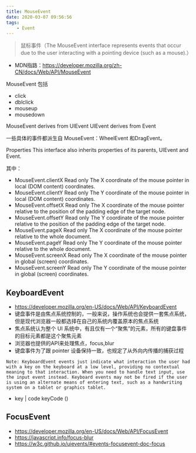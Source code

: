 ```yaml
---
title: MouseEvent
date: 2020-03-07 09:56:56
tags: 
    - Event
---
```

> 鼠标事件（The MouseEvent interface represents events that occur due to the user interacting with a pointing device (such as a mouse).）

* MDN指路：https://developer.mozilla.org/zh-CN/docs/Web/API/MouseEvent

MouseEvent 包括
- click
- dblclick
- mouseup
- mousedown

MouseEvent derives from UIEvent 
UIEvent derives from Event

一些具体的事件都派生自 MouseEvent：WheelEvent 和DragEvent。

Properties
This interface also inherits properties of its parents, UIEvent and Event.

其中：
- MouseEvent.clientX Read only
The X coordinate of the mouse pointer in local (DOM content) coordinates.
- MouseEvent.clientY Read only
The Y coordinate of the mouse pointer in local (DOM content) coordinates.
- MouseEvent.offsetX Read only
The X coordinate of the mouse pointer relative to the position of the padding edge of the target node.
- MouseEvent.offsetY Read only
The Y coordinate of the mouse pointer relative to the position of the padding edge of the target node.
- MouseEvent.pageX Read only
The X coordinate of the mouse pointer relative to the whole document.
- MouseEvent.pageY Read only
The Y coordinate of the mouse pointer relative to the whole document.
- MouseEvent.screenX Read only
The X coordinate of the mouse pointer in global (screen) coordinates.
- MouseEvent.screenY Read only
The Y coordinate of the mouse pointer in global (screen) coordinates.

## KeyboardEvent
- https://developer.mozilla.org/en-US/docs/Web/API/KeyboardEvent
- 键盘事件是由焦点系统控制的，一般来说，操作系统也会提供一套焦点系统，但是现代浏览器一般都选择在自己的系统内覆盖原本的焦点系统
- 焦点系统认为整个 UI 系统中，有且仅有一个“聚焦”的元素，所有的键盘事件的目标元素都是这个聚焦元素
- 浏览器也提供的API来处理焦点，focus,blur
- 键盘事件为了跟 pointer 设备保持一致，也规定了从外向内传播的捕获过程
```
Note: KeyboardEvent events just indicate what interaction the user had with a key on the keyboard at a low level, providing no contextual meaning to that interaction. When you need to handle text input, use the input event instead. Keyboard events may not be fired if the user is using an alternate means of entering text, such as a handwriting system on a tablet or graphics tablet.
```
- key | code    keyCode ()

## FocusEvent
- https://developer.mozilla.org/en-US/docs/Web/API/FocusEvent
- https://javascript.info/focus-blur
- https://w3c.github.io/uievents/#events-focusevent-doc-focus